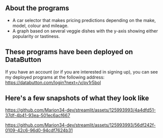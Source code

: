 ## About the programs

* A car selector that makes pricing predictions depending on the make, model, colour and mileage.
* A graph based on several veggie dishes with the y-axis showing either popularity or tastiness.

## These programs have been deployed on DataButton
If you have an account (or if you are interested in signing up), you can see my deployed programs at the following address: https://databutton.com/login?next=/v/pv1r5bol

## Here's a few snapshots of what they look like

https://github.com/Marion34-dev/streamlit/assets/125993993/4a4dfd51-37df-4b41-93ea-501ec6acf667

https://github.com/Marion34-dev/streamlit/assets/125993993/56df242f-0109-42c6-96d0-94cdf7624b31
